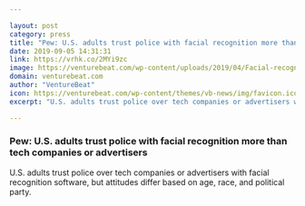 ```yaml
---

layout: post
category: press
title: "Pew: U.S. adults trust police with facial recognition more than tech companies or advertisers"
date: 2019-09-05 14:31:31
link: https://vrhk.co/2MYi9zc
image: https://venturebeat.com/wp-content/uploads/2019/04/Facial-recognition.GettyImages-866481488.jpg?w=1200&strip=all
domain: venturebeat.com
author: "VentureBeat"
icon: https://venturebeat.com/wp-content/themes/vb-news/img/favicon.ico
excerpt: "U.S. adults trust police over tech companies or advertisers with facial recognition software, but attitudes differ based on age, race, and political party."

---
```


### Pew: U.S. adults trust police with facial recognition more than tech companies or advertisers

U.S. adults trust police over tech companies or advertisers with facial recognition software, but attitudes differ based on age, race, and political party.